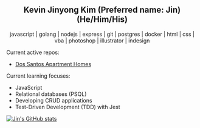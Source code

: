<h2 align="center">Kevin Jinyong Kim (Preferred name: Jin) (He/Him/His) </h2>

<p align="center">javascript | golang | nodejs | express | git | postgres | docker | html | css | vba | photoshop | illustrator | indesign</p>



Current active repos: 
- [Dos Santos Apartment Homes](https://github.com/jinyk226/dossantos-apartment-homes)

Current learning focuses:
- JavaScript
- Relational databases (PSQL)
- Developing CRUD applications
- Test-Driven Development (TDD) with Jest

[![Jin's GitHub stats](https://github-readme-stats.vercel.app/api?username=jinyk226&theme=github_dark)](https://github.com/jinyk226/github-readme-stats)

<!--
**jinyk226/jinyk226** is a ✨ _special_ ✨ repository because its `README.md` (this file) appears on your GitHub profile.

Here are some ideas to get you started:

- 🔭 I’m currently working on ...
- 🌱 I’m currently learning ...
- 👯 I’m looking to collaborate on ...
- 🤔 I’m looking for help with ...
- 💬 Ask me about ...
- 📫 How to reach me: ...
- 😄 Pronouns: ...
- ⚡ Fun fact: ...
-->
